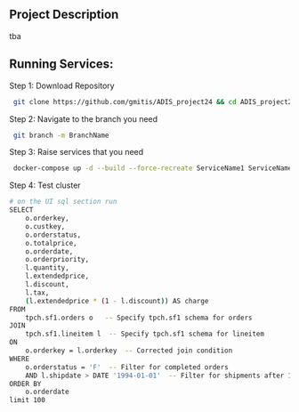 ## Project Description
tba

## Running Services:

Step 1: Download Repository
``` bash
 git clone https://github.com/gmitis/ADIS_project24 && cd ADIS_project24
```

Step 2: Navigate to the branch you need
``` bash
 git branch -m BranchName
```

Step 3: Raise services that you need
``` bash
 docker-compose up -d --build --force-recreate ServiceName1 ServiceName2 ...
```

Step 4: Test cluster
``` bash
# on the UI sql section run
SELECT
    o.orderkey,
    o.custkey,
    o.orderstatus,
    o.totalprice,
    o.orderdate,
    o.orderpriority,
    l.quantity,
    l.extendedprice,
    l.discount,
    l.tax,
    (l.extendedprice * (1 - l.discount)) AS charge
FROM
    tpch.sf1.orders o   -- Specify tpch.sf1 schema for orders
JOIN
    tpch.sf1.lineitem l  -- Specify tpch.sf1 schema for lineitem
ON
    o.orderkey = l.orderkey  -- Corrected join condition
WHERE
    o.orderstatus = 'F'  -- Filter for completed orders
    AND l.shipdate > DATE '1994-01-01'  -- Filter for shipments after 1994-01-01
ORDER BY
    o.orderdate
limit 100
```
